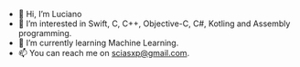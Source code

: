 - 👋 Hi, I’m Luciano
- 👀 I’m interested in Swift, C, C++, Objective-C, C#, Kotling and Assembly programming.
- 🌱 I’m currently learning Machine Learning.
- 📫 You can reach me on sciasxp@gmail.com.
